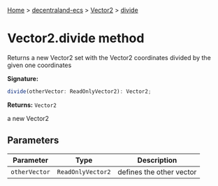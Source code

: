 [Home](./index) &gt; [decentraland-ecs](./decentraland-ecs.md) &gt; [Vector2](./decentraland-ecs.vector2.md) &gt; [divide](./decentraland-ecs.vector2.divide.md)

# Vector2.divide method

Returns a new Vector2 set with the Vector2 coordinates divided by the given one coordinates

**Signature:**
```javascript
divide(otherVector: ReadOnlyVector2): Vector2;
```
**Returns:** `Vector2`

a new Vector2

## Parameters

|  Parameter | Type | Description |
|  --- | --- | --- |
|  `otherVector` | `ReadOnlyVector2` | defines the other vector |


